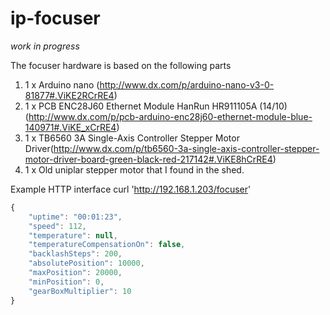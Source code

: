 # ip-focuser

*work in progress*

The focuser hardware is based on the following parts

 1. 1 x Arduino nano (http://www.dx.com/p/arduino-nano-v3-0-81877#.ViKE2RCrRE4)
 2. 1 x PCB ENC28J60 Ethernet Module HanRun HR911105A (14/10) (http://www.dx.com/p/pcb-arduino-enc28j60-ethernet-module-blue-140971#.ViKE_xCrRE4)
 3. 1 x TB6560 3A Single-Axis Controller Stepper Motor Driver(http://www.dx.com/p/tb6560-3a-single-axis-controller-stepper-motor-driver-board-green-black-red-217142#.ViKE8hCrRE4)
 4. 1 x Old uniplar stepper motor that I found in the shed.

Example HTTP interface
curl 'http://192.168.1.203/focuser'

```javascript
{
    "uptime": "00:01:23",
    "speed": 112,
    "temperature": null,
    "temperatureCompensationOn": false,
    "backlashSteps": 200,
    "absolutePosition": 10000,
    "maxPosition": 20000,
    "minPosition": 0,
    "gearBoxMultiplier": 10
}
```
